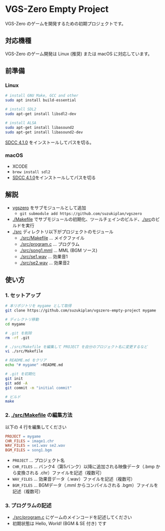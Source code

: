 # VGS-Zero Empty Project

VGS-Zero のゲームを開発するための初期プロジェクトです。

## 対応機種

VGS-Zero のゲーム開発は Linux (推奨) または macOS に対応しています。

## 前準備

### Linux

```bash
# install GNU Make, GCC and other
sudo apt install build-essential

# install SDL2
sudo apt-get install libsdl2-dev

# install ALSA
sudo apt-get install libasound2
sudo apt-get install libasound2-dev
```

[SDCC 4.1.0](https://sourceforge.net/projects/sdcc/files/sdcc-linux-amd64/4.1.0/) をインストールしてパスを切る。

### macOS

- XCODE
- `brew install sdl2`
- [SDCC 4.1.0](https://sourceforge.net/projects/sdcc/files/sdcc-macos-amd64/4.1.0/)をインストールしてパスを切る

## 解説

- [vgszero](https://github.com/suzukiplan/vgszero) をサブモジュールとして追加
  - `git submodule add https://github.com/suzukiplan/vgszero`
- [./Makefile](./Makefile) でサブモジュールの初期化、ツールチェインのビルド、[./src](./src/)のビルドを実行
- [./src](./src/) ディレクトリ以下がプロジェクトのモジュール
  - [./src/Makefile](./src/Makefile) ... メイクファイル
  - [./src/program.c](./src/program.c) ... プログラム
  - [./src/song1.mml](./src/song1.mml) ... MML (BGM ソース)
  - [./src/se1.wav](./src/se1.wav) ... 効果音1
  - [./src/se2.wav](./src/se2.wav) ... 効果音2

## 使い方

### 1. セットアップ

```bash
# 本リポジトリを mygame として取得
git clone https://github.com/suzukiplan/vgszero-empty-project mygame

# ディレクトリ移動
cd mygame

# .git を削除
rm -rf .git

# ./src/Makefile を編集して PROJECT を自分のプロジェクト名に変更するなど
vi ./src/Makefile

# README.md をクリア
echo "# mygame" >README.md

# .git を初期化
git init
git add -A
git commit -m "initial commit"

# ビルド
make
```

### 2. [./src/Makefile](./src/Makefile) の編集方法

以下の 4 行を編集してください

```Makefile
PROJECT = mygame
CHR_FILES = image1.chr
WAV_FILES = se1.wav se2.wav
BGM_FILES = song1.bgm
```

- `PROJECT` ... プロジェクト名
- `CHR_FILES` ... バンク4（第5バンク）以降に追加される映像データ（.bmp から変換される .chr）ファイルを記述（複数可）
- `WAV_FILES` ... 効果音データ（.wav）ファイルを記述（複数可）
- `BGM_FILES` ... BGMデータ（.mml からコンパイルされる .bgm）ファイルを記述（複数可）

### 3. プログラムの記述

- [./src/program.c](./src/program.c) にゲームのメインコードを記述してください
- 初期状態は Hello, World! (BGM & SE 付き) です
